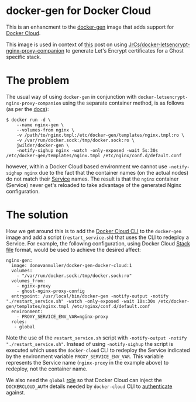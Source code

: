 # docker-gen for Docker Cloud

This is an enhancment to the [docker-gen](https://github.com/jwilder/docker-gen) image that adds support
for [Docker Cloud](https://cloud.docker.com).

This image is used in context of [this]() post on using [JrCs/docker-letsencrypt-nginx-proxy-companion](https://github.com/JrCs/docker-letsencrypt-nginx-proxy-companion)
to generate Let's Encrypt certificates for a Ghost specific stack. 

# The problem

The usual way of using `docker-gen` in conjunction with `docker-letsencrypt-nginx-proxy-companion` using the separate
container method, is as follows (as per the [docs](https://github.com/JrCs/docker-letsencrypt-nginx-proxy-companion#separate-containers-recommended-method)):

```
$ docker run -d \
    --name nginx-gen \
    --volumes-from nginx \
    -v /path/to/nginx.tmpl:/etc/docker-gen/templates/nginx.tmpl:ro \
    -v /var/run/docker.sock:/tmp/docker.sock:ro \
    jwilder/docker-gen \
    -notify-sighup nginx -watch -only-exposed -wait 5s:30s /etc/docker-gen/templates/nginx.tmpl /etc/nginx/conf.d/default.conf
```

however, within a Docker Cloud based environment we cannot use `-notify-sighup nginx` due to the fact that
the container names (on the actual nodes) do not match their [Service](https://docs.docker.com/docker-cloud/apps/stacks/) names.
The result is that the `nginx` container (Service) never get's reloaded to take advantage of the generated Nginx configuration.

# The solution

How we get around this is to add the [Docker Cloud CLI](https://github.com/docker/dockercloud-cli)
to the `docker-gen` image and add a script (`restart_service.sh`) that uses the CLI to redeploy a Service.
For example, the following configuration, using Docker Cloud [Stack file](https://docs.docker.com/docker-cloud/apps/stack-yaml-reference/) 
format, would be used to achieve the desired affect:

```
nginx-gen:
  image: donovanmuller/docker-gen-docker-cloud:1
  volumes:
    - "/var/run/docker.sock:/tmp/docker.sock:ro"
  volumes_from:
    - nginx-proxy
    - ghost-nginx-proxy-config
  entrypoint: /usr/local/bin/docker-gen -notify-output -notify "./restart_service.sh" -watch -only-exposed -wait 10s:30s /etc/docker-gen/templates/nginx.tmpl /etc/nginx/conf.d/default.conf
  environment:
    - PROXY_SERVICE_ENV_VAR=nginx-proxy
  roles:
   - global
```

Note the use of the `restart_service.sh` script with `-notify-output -notify "./restart_service.sh"`.
Instead of using `-notify-sighup` the script is executed which uses the `docker-cloud` CLI to redeploy the Service 
indicated by the environment variable `PROXY_SERVICE_ENV_VAR`. 
This variable represents the Service name (`nginx-proxy` in the example above) to redeploy, not the container name.

We also need the `global` [role](https://docs.docker.com/docker-cloud/apps/api-roles/) so that Docker Cloud can inject the `DOCKERCLOUD_AUTH` details needed by `docker-cloud` CLI 
to [authenticate](https://github.com/docker/dockercloud-cli#authentication) against.




